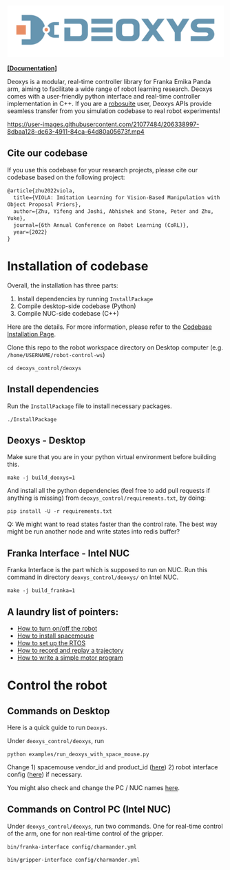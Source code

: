 <p align="center">
<img src="./deoxys_github_logo.png">
</p>

[**[Documentation]**](https://ut-austin-rpl.github.io/deoxys-docs/html) &ensp; 

Deoxys is a modular, real-time controller library for Franka Emika Panda arm, aiming to facilitate a wide range of robot learning research. Deoxys comes with a user-friendly python interface and real-time controller implementation in C++. If you are a [robosuite](https://github.com/ARISE-Initiative/robosuite) user, Deoxys APIs provide seamless transfer 
from you simulation codebase to real robot experiments!




https://user-images.githubusercontent.com/21077484/206338997-8dbaa128-dc63-4911-84ca-64d80a05673f.mp4



## Cite our codebase

If you use this codebase for your research projects, please cite our codebase based on the following project:

```
@article{zhu2022viola,
  title={VIOLA: Imitation Learning for Vision-Based Manipulation with Object Proposal Priors},
  author={Zhu, Yifeng and Joshi, Abhishek and Stone, Peter and Zhu, Yuke},
  journal={6th Annual Conference on Robot Learning (CoRL)},
  year={2022}
}
```


# Installation of codebase

Overall, the installation has three parts:
1. Install dependencies by running `InstallPackage`
2. Compile desktop-side codebase (Python)
3. Compile NUC-side codebase (C++)

Here are the details. For more information, please refer to the [Codebase Installation Page](https://ut-austin-rpl.github.io/deoxys-docs/html/installation/codebase_installation.html).

Clone this repo to the robot workspace directory on Desktop computer (e.g. `/home/USERNAME/robot-control-ws`)

``` shell
cd deoxys_control/deoxys
```

## Install dependencies

Run the `InstallPackage` file to install necessary packages.
``` shell
./InstallPackage
```


## Deoxys - Desktop

Make sure that you are in your python virtual environment before
	building this.
``` shell
make -j build_deoxys=1
```

And install all the python dependencies (feel free to add pull requests if anything is missing) from `deoxys_control/requirements.txt`, by doing:
```shell
pip install -U -r requirements.txt
```

Q: We might want to read states faster than the control rate. The best
way might be run another node and write states into redis buffer?


## Franka Interface - Intel NUC

Franka Interface is the part which is supposed to run on NUC. Run this 
command in directory `deoxys_control/deoxys/` on Intel NUC. 

``` shell
make -j build_franka=1
```

## A laundry list of pointers:
   - [How to turn on/off the robot](https://ut-austin-rpl.github.io/deoxys-docs/html/tutorials/running_robots.html)
   - [How to install spacemouse](https://ut-austin-rpl.github.io/deoxys-docs/html/tutorials/using_teleoperation_devices.html)
   - [How to set up the RTOS](https://ut-austin-rpl.github.io/deoxys-docs/html/installation/system_prerequisite.html)
   - [How to record and replay a trajectory](https://ut-austin-rpl.github.io/deoxys-docs/html/tutorials/record_and_replay.html)
   - [How to write a simple motor program](https://ut-austin-rpl.github.io/deoxys-docs/html/tutorials/handcrafting_motor_program.html)

# Control the robot

## Commands on Desktop

Here is a quick guide to run `Deoxys`.

Under `deoxys_control/deoxys`,  run

``` shell
python examples/run_deoxys_with_space_mouse.py 
```

Change 1) spacemouse vendor_id and product_id ([here](https://github.com/UT-Austin-RPL/deoxys_control/blob/eb8d69f7f0838389fca81cac6b250ba05fc97f92/deoxys/examples/run_deoxys_with_space_mouse.py#L19)) 2) robot interface 
config ([here](https://github.com/UT-Austin-RPL/deoxys_control/blob/eb8d69f7f0838389fca81cac6b250ba05fc97f92/deoxys/examples/run_deoxys_with_space_mouse.py#L16)) if necessary.

You might also check and change the PC / NUC names [here](https://github.com/UT-Austin-RPL/deoxys_control/blob/master/deoxys/config/charmander.yml). 

## Commands on Control PC (Intel NUC)

Under `deoxys_control/deoxys`, run two commands. One for real-time control of the arm, one for non
real-time control of the gripper.

``` shell
bin/franka-interface config/charmander.yml
```

``` shell
bin/gripper-interface config/charmander.yml
```

